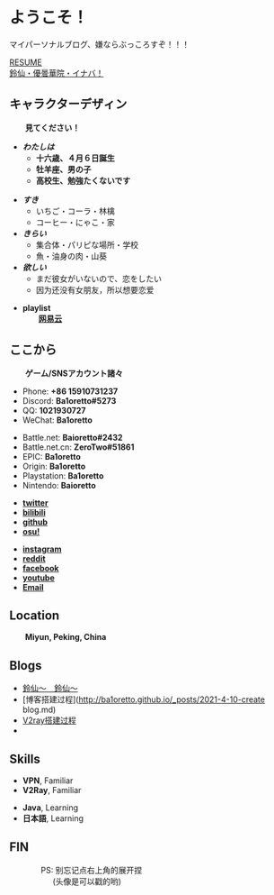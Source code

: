 # ようこそ！

マイパーソナルブログ、嫌ならぶっころすぞ！！！

[RESUME](/assets/content/Resume/resume.pdf)  
[鈴仙・優曇華院・イナバ！](/assets/content/Reisen/Inaba.html)

<!-- .slide -->
## キャラクターデザィン
&emsp;&emsp;**見てください！**

<!-- .slide vertical=true -->
- ***わたしは***
    - **十六歳、４月６日誕生**
    - **牡羊座、男の子**
    - **高校生、勉強たくないです**

<!-- .slide -->
- ***すき***  
    - いちご・コーラ・林檎  
    - コーヒー・にゃこ・家　　
- ***きらい***  
    - 集合体・パリピな場所・学校  
    - 魚・油身の肉・山葵　　
- ***欲しい***  
    - まだ彼女がいないので、恋をしたい  
    - 因为还没有女朋友，所以想要恋爱

<!-- .slide vertical=true -->
- **playlist**  
&emsp;&emsp;**[网易云](http://music.163.com/playlist?id=2883225565&userid=544876029)**

<!-- .slide -->
## ここから
&emsp;&emsp;**ゲーム/SNSアカウント諸々**

<!-- .slide vertical=true -->
- Phone: **+86 15910731237**
- Discord: **Ba1oretto#5273**
- QQ: **1021930727**
- WeChat: **Ba1oretto**

<!-- .slide -->
- Battle.net: **Baioretto#2432**
- Battle.net.cn: **ZeroTwo#51861**
- EPIC: **Ba1oretto**
- Origin: **Ba1oretto**
- Playstation: **Ba1oretto**
- Nintendo: **Baioretto**

<!-- .slide vertical=true -->
- **[twitter](https://twitter.com/ZeroTwo08100166)**
- **[bilibili](https://space.bilibili.com/361996128)**
- **[github](https://github.com/Ba1oretto)**
- **[osu!](https://osu.ppy.sh/users/18794761)**

<!-- .slide -->
- **[instagram](https://www.instagram.com/baioretto_w/)**
- **[reddit](https://www.reddit.com/user/Ba1oretto)**
- **[facebook](https://www.facebook.com/profile.php?id=100029532212638)**
- **[youtube](https://www.youtube.com/channel/UC_Gaj5YRUTnJ6aqrX5KEAIA)**
- **[Email](mailto:1021930727@qq.com)**

<!-- .slide vertical=true -->
## Location
&emsp;&emsp;**Miyun, Peking, China**

<!-- .slide -->
## Blogs

- [鈴仙～　鈴仙～](http://ba1oretto.github.io/_posts/2021-05-09-reisen.md)
- [博客搭建过程](http://ba1oretto.github.io/_posts/2021-4-10-create blog.md)
- [V2ray搭建过程](http://ba1oretto.github.io/_posts/2021-05-10-v2ray.md)
- []()

<!-- .slide vertical=true -->
## Skills

- **VPN**, Familiar
- **V2Ray**, Familiar

<!-- .slide -->
- **Java**, Learning
- **日本語**, Learning

<!-- .slide vertical=true -->
## **FIN**
&emsp;&emsp;&emsp;&emsp;PS: 别忘记点右上角的展开捏  
&emsp;&emsp;&emsp;&emsp;&emsp;&ensp;(头像是可以戳的哟)

